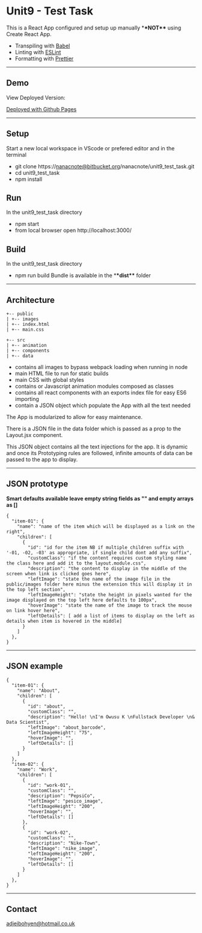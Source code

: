 # Unit9 - Test Task

This is a React App configured and setup up manually \***\*NOT\*\*** using Create React App.

- Transpiling with [Babel](https://babeljs.io/)
- Linting with [ESLint](https://eslint.org/)
- Formatting with [Prettier](https://prettier.io/)

---

## Demo

View Deployed Version:

[Deployed with Github Pages](https://nanacnote.github.io/unit9_test_task)

---

## Setup

Start a new local workspace in VScode or prefered editor and in the terminal

- git clone https://nanacnote@bitbucket.org/nanacnote/unit9_test_task.git
- cd unit9_test_task
- npm install

## Run

In the unit9_test_task directory

- npm start
- from local browser open http://localhost:3000/

## Build

In the unit9_test_task directory

- npm run build
  Bundle is available in the \***\*dist\*\*** folder

---

## Architecture

```
+-- public
| +-- images
| +-- index.html
| +-- main.css

+-- src
| +-- animation
| +-- components
| +-- data
```

- contains all images to bypass webpack loading when running in node
- main HTML file to run for static builds
- main CSS with global styles
- contains or Javascript animation modules composed as classes
- contains all react components with an exports index file for easy ES6 importing
- contain a JSON object which populate the App with all the text needed

The App is modularized to allow for easy maintenance.

There is a JSON file in the data folder which is passed as a prop to the Layout.jsx component.

This JSON object contains all the text injections for the app. It is dynamic and once its Prototyping rules are followed,
infinite amounts of data can be passed to the app to display.

---

## JSON prototype

**Smart defaults available leave empty string fields as "" and empty arrays as []**

```
{
  "item-01": {
    "name": "name of the item which will be displayed as a link on the right",
    "children": [
      {
        "id": "id for the item NB if multiple children suffix with '-01, -02, -03' as appropriate, if single child dont add any suffix",
        "customClass": "if the content requires custom styling name the class here and add it to the layout.module.css",
        "description": "the content to display in the middle of the screen when link is clicked goes here",
        "leftImage": "state the name of the image file in the public/images folder here minus the extension this will display it in the top left section",
        "leftImageHeight": "state the height in pixels wanted for the image displayed on the top left here defaults to 100px",
        "hoverImage": "state the name of the image to track the mouse on link hover here",
        "leftDetails": [ add a list of items to display on the left as details when item is hovered in the middle]
      }
    ]
  },
}
```

---

## JSON example

```
{
  "item-01": {
    "name": "About",
    "children": [
      {
        "id": "about",
        "customClass": "",
        "description": "Hello! \nI'm Owusu K \nFullstack Developer \n& Data Scientist",
        "leftImage": "about_barcode",
        "leftImageHeight": "75",
        "hoverImage": "",
        "leftDetails": []
      }
    ]
  },
  "item-02": {
    "name": "Work",
    "children": [
      {
        "id": "work-01",
        "customClass": "",
        "description": "PepsiCo",
        "leftImage": "pesico_image",
        "leftImageHeight": "200",
        "hoverImage": "",
        "leftDetails": []
      },
      {
        "id": "work-02",
        "customClass": "",
        "description": "Nike-Town",
        "leftImage": "nike_image",
        "leftImageHeight": "200",
        "hoverImage": "",
        "leftDetails": []
      }
    ]
  },
}
```

---

## Contact

adjeibohyen@hotmail.co.uk
